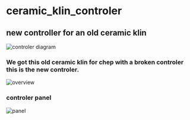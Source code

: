 # ceramic_klin_controler
## new controller for an old ceramic klin
![controler diagram](diagram_ceramic_styring.png) 
### We got this old ceramic klin for chep with a broken controler this is the new controler.
![overview](204601945_160962356054342_4558080065145708140_n.jpg)

### controler panel
![panel](202588124_164571405691427_8074129390118268921_n.jpg)
